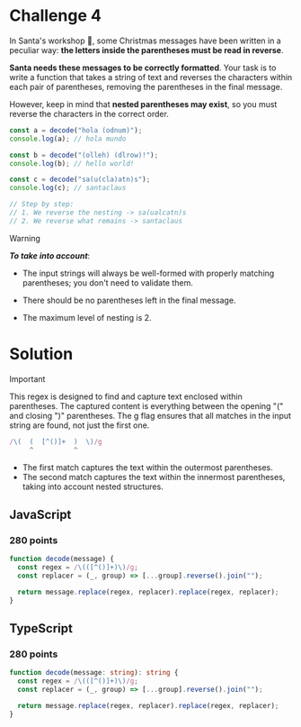 # Challenge 4

In Santa's workshop 🎅, some Christmas messages have been written in a peculiar way: **the letters inside the parentheses must be read in reverse**.

**Santa needs these messages to be correctly formatted**. Your task is to write a function that takes a string of text and reverses the characters within each pair of parentheses, removing the parentheses in the final message.

However, keep in mind that **nested parentheses may exist**, so you must reverse the characters in the correct order.

```ts
const a = decode("hola (odnum)");
console.log(a); // hola mundo

const b = decode("(olleh) (dlrow)!");
console.log(b); // hello world!

const c = decode("sa(u(cla)atn)s");
console.log(c); // santaclaus

// Step by step:
// 1. We reverse the nesting -> sa(ualcatn)s
// 2. We reverse what remains -> santaclaus
```

> [!WARNING]
> **_To take into account_**:
> - The input strings will always be well-formed with properly matching parentheses; you don't need to validate them.
>
> - There should be no parentheses left in the final message.
>
> - The maximum level of nesting is 2.

# Solution

> [!IMPORTANT]
> This regex is designed to find and capture text enclosed within parentheses. The captured content is everything between the opening "(" and closing ")" parentheses. The g flag ensures that all matches in the input string are found, not just the first one.
> ```js
> /\(  (  [^()]+  )  \)/g
>      ^          ^
>  ```
> - The first match captures the text within the outermost parentheses.
> - The second match captures the text within the innermost parentheses, taking into account nested structures.

## JavaScript

### 280 points

```js
function decode(message) {
  const regex = /\(([^()]+)\)/g;
  const replacer = (_, group) => [...group].reverse().join("");

  return message.replace(regex, replacer).replace(regex, replacer);
}
```

## TypeScript

### 280 points

```ts
function decode(message: string): string {
  const regex = /\(([^()]+)\)/g;
  const replacer = (_, group) => [...group].reverse().join("");

  return message.replace(regex, replacer).replace(regex, replacer);
}
```
